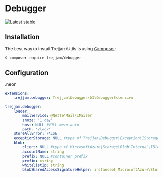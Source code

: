 Debugger
========

[![Latest stable](https://img.shields.io/packagist/v/trejjam/debugger.svg)](https://packagist.org/packages/trejjam/debugger)

Installation
------------

The best way to install Trejjam/Utils is using  [Composer](http://getcomposer.org/):

```sh
$ composer require trejjam/debugger
```

Configuration
-------------

.neon
```yml
extensions:
	trejjam.debugger: Trejjam\Debugger\DI\DebuggerExtension

trejjam.debugger:
	logger:
		mailService: @Nette\Mail\IMailer
		snoze: '1 day'
		host: NULL #NULL mean auto
		path: '/log/'
	storeAllError: FALSE
	exceptionStorage: NULL #type of Trejjam\Debugger\Exception\IStorage
	blob:
		client: NULL #type of MicrosoftAzure\Storage\Blob\Internal\IBlob
		accountName: string
		prefix: NULL #container prefix
		prefix: string
		whitelistIp: string
		blobSharedAccessSignatureHelper: instanceof MicrosoftAzure\Storage\Blob\BlobSharedAccessSignatureHelper
	
```
